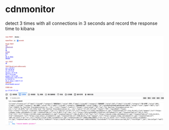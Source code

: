 # cdnmonitor
detect 3 times with all connections in 3 seconds
and record the response time to kibana

![image](https://github.com/jackey525/cdnmonitor/blob/master/test.png)